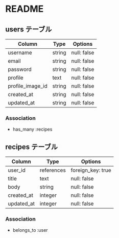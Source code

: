 # README

## users テーブル

| Column                    | Type   | Options     |
| --------------------------| -------|-------------|     
| username                  | string | null: false | 
| email                     | string | null: false |
| password                  | string | null: false |
| profile                   | text   | null: false |            
| profile_image_id          | string | null: false |               
| created_at                | string | null: false |                 
| updated_at                | string | null: false |            


### Association
 
- has_many :recipes


## recipes テーブル

| Column           | Type       | Options     |    
| ------           | ------     | ----------- |
| user_id          | references | foreign_key: true|
| title            |  text      | null: false |
| body             | string     | null: false |
| created_at       | integer    | null: false |
| updated_at       | integer    | null: false |


### Association

- belongs_to :user


